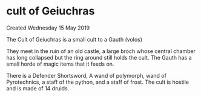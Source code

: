 # cult of Geiuchras
Created Wednesday 15 May 2019

The Cult of Geiuchras is a small cult to a Gauth (volos) 

They meet in the ruin of an old castle, a large broch whose central chamber has long collapsed but the ring around still holds the cult. The Gauth has a small horde of magic items that it feeds on.

There is a Defender Shortsword, A wand of polymorph, wand of Pyrotechnics, a staff of the python, and a staff of frost.
The cult is hostile and is made of 14 druids. 









